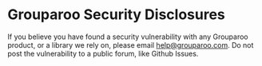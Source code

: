 # Grouparoo Security Disclosures

If you believe you have found a security vulnerability with any Grouparoo product, or a library we rely on, please email help@grouparoo.com. Do not post the vulnerability to a public forum, like Github Issues.

